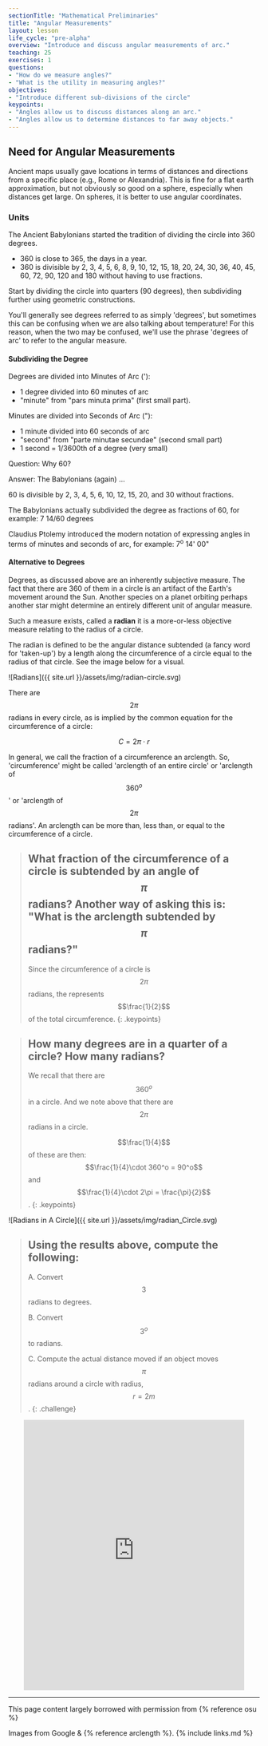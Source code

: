 ```yaml
---
sectionTitle: "Mathematical Preliminaries"
title: "Angular Measurements"
layout: lesson
life_cycle: "pre-alpha"
overview: "Introduce and discuss angular measurements of arc."
teaching: 25
exercises: 1
questions:
- "How do we measure angles?"
- "What is the utility in measuring angles?"
objectives:
- "Introduce different sub-divisions of the circle"
keypoints:
- "Angles allow us to discuss distances along an arc."
- "Angles allow us to determine distances to far away objects."
---
```


## Need for Angular Measurements
Ancient maps usually gave locations in terms of distances and directions from a specific place (e.g., Rome or Alexandria). This is fine for a flat earth approximation, but not obviously so good on a sphere, especially when distances get large. On spheres, it is better to use angular coordinates.

### Units
The Ancient Babylonians started the tradition of dividing the circle into 360 degrees.
* 360 is close to 365, the days in a year.
* 360 is divisible by 2, 3, 4, 5, 6, 8, 9, 10, 12, 15, 18, 20, 24, 30, 36, 40, 45, 60, 72, 90, 120 and 180 without having to use fractions.

Start by dividing the circle into quarters (90 degrees), then subdividing further using geometric constructions.

You'll generally see degrees referred to as simply 'degrees', but sometimes this can be confusing when we are also talking about temperature! For this reason, when the two may be confused, we'll use the phrase 'degrees of arc' to refer to the angular measure.

#### Subdividing the Degree

Degrees are divided into Minutes of Arc ('):
* 1 degree divided into 60 minutes of arc
* "minute" from "pars minuta prima" (first small part).

Minutes are divided into Seconds of Arc ("):
* 1 minute divided into 60 seconds of arc
* "second" from "parte minutae secundae" (second small part)
* 1 second = 1/3600th of a degree (very small)

Question: Why 60?

Answer: The Babylonians (again) ...

60 is divisible by 2, 3, 4, 5, 6, 10, 12, 15, 20, and 30 without fractions.

The Babylonians actually subdivided the degree as fractions of 60, for example:
7 14/60 degrees

Claudius Ptolemy introduced the modern notation of expressing angles in terms of minutes and seconds of arc, for example:
7<sup>o</sup> 14' 00"

#### Alternative to Degrees
Degrees, as discussed above are an inherently subjective measure. The fact that there are 360 of them in a circle is an artifact of the Earth's movement around the Sun. Another species on a planet orbiting perhaps another star might determine an entirely different unit of angular measure.

Such a measure exists, called a **radian** it is a more-or-less objective measure relating to the radius of a circle.

The radian is defined to be the angular distance subtended (a fancy word for 'taken-up') by a length along the circumference of a circle equal to the radius of that circle. See the image below for a visual.

![Radians]({{ site.url }}/assets/img/radian-circle.svg)

There are $$2\pi$$ radians in every circle, as is implied by the common equation for the circumference of a circle:

$$C = 2\pi \cdot r$$

In general, we call the fraction of a circumference an arclength. So, 'circumference' might be called 'arclength of an entire circle' or 'arclength of $$360^o$$' or 'arclength of $$2\pi$$ radians'. An arclength can be more than, less than, or equal to the circumference of a circle.

> ## What fraction of the circumference of a circle is subtended by an angle of $$\pi$$ radians? Another way of asking this is:  "What is the arclength subtended by $$\pi$$ radians?"
>
> Since the circumference of a circle is $$2\pi$$ radians, the represents $$\frac{1}{2}$$ of the total circumference.
{: .keypoints}



> ## How many degrees are in a quarter of a circle? How many radians?
>
> We recall that there are $$360^o$$ in a circle. And we note above that there are $$2\pi$$ radians in a circle.
>
> $$\frac{1}{4}$$ of these are then: $$\frac{1}{4}\cdot 360^o = 90^o$$ and $$\frac{1}{4}\cdot 2\pi = \frac{\pi}{2}$$.
{: .keypoints}

![Radians in A Circle]({{ site.url }}/assets/img/radian_Circle.svg)

> ## Using the results above, compute the following:
>
> A. Convert $$3$$ radians to degrees.
>
> B. Convert $$3^o$$ to radians.
>
> C. Compute the actual distance moved if an object moves $$\pi$$ radians around a circle with radius, $$r = 2m$$.
{: .challenge}



<iframe src="https://www.mathsisfun.com/algebra/icircle-triangle.html" scrolling="no" style="width:442px; height:542px; overflow:hidden; margin:auto; display:block; border: none;"></iframe>



---
This page content largely borrowed with permission from {% reference osu %}

Images from Google & {% reference arclength %}.
{% include links.md %}
